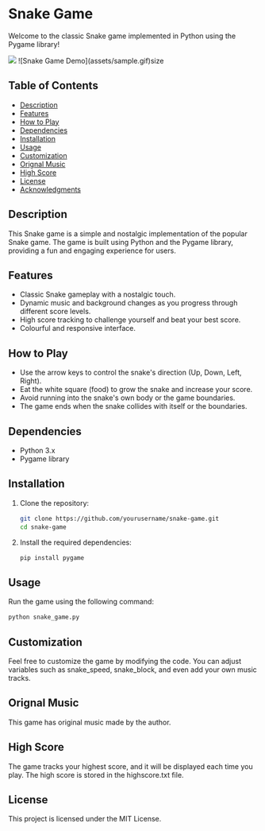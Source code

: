# Snake Game

Welcome to the classic Snake game implemented in Python using the Pygame library!

<img src="sample.gif" width="400">
![Snake Game Demo](assets/sample.gif)size

## Table of Contents
- [Description](#description)
- [Features](#features)
- [How to Play](#how-to-play)
- [Dependencies](#dependencies)
- [Installation](#installation)
- [Usage](#usage)
- [Customization](#customization)
- [Orignal Music](#original-music)
- [High Score](#high-score)
- [License](#license)
- [Acknowledgments](#acknowledgments)

## Description

This Snake game is a simple and nostalgic implementation of the popular Snake game. The game is built using Python and the Pygame library, providing a fun and engaging experience for users.

## Features

- Classic Snake gameplay with a nostalgic touch.
- Dynamic music and background changes as you progress through different score levels.
- High score tracking to challenge yourself and beat your best score.
- Colourful and responsive interface.

## How to Play

- Use the arrow keys to control the snake's direction (Up, Down, Left, Right).
- Eat the white square (food) to grow the snake and increase your score.
- Avoid running into the snake's own body or the game boundaries.
- The game ends when the snake collides with itself or the boundaries.

## Dependencies

- Python 3.x
- Pygame library

## Installation

1. Clone the repository:

   ```bash
   git clone https://github.com/yourusername/snake-game.git
   cd snake-game
   ```
   
2. Install the required dependencies:

   ```bash
   pip install pygame
   ```

## Usage

Run the game using the following command:

```bash
python snake_game.py
```

## Customization

Feel free to customize the game by modifying the code. You can adjust variables such as snake_speed, snake_block, and even add your own music tracks.

## Orignal Music

This game has original music made by the author.

## High Score

The game tracks your highest score, and it will be displayed each time you play. The high score is stored in the highscore.txt file.

## License
This project is licensed under the MIT License.
